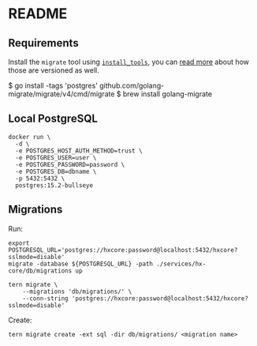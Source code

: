 # README

## Requirements


Install the `migrate` tool using [`install_tools`](../bin/install_tools), you can [read more](../internal/tools/) about how those are versioned as well.

$ go install -tags 'postgres' github.com/golang-migrate/migrate/v4/cmd/migrate
$ brew install golang-migrate

## Local PostgreSQL

```
docker run \
  -d \
  -e POSTGRES_HOST_AUTH_METHOD=trust \
  -e POSTGRES_USER=user \
  -e POSTGRES_PASSWORD=password \
  -e POSTGRES_DB=dbname \
  -p 5432:5432 \
  postgres:15.2-bullseye
```

## Migrations

Run:

```
export POSTGRESQL_URL='postgres://hxcore:password@localhost:5432/hxcore?sslmode=disable'
migrate -database ${POSTGRESQL_URL} -path ./services/hx-core/db/migrations up
```

```
tern migrate \
    --migrations 'db/migrations/' \
    --conn-string 'postgres://hxcore:password@localhost:5432/hxcore?sslmode=disable'
```

Create:

```
tern migrate create -ext sql -dir db/migrations/ <migration name>
```
